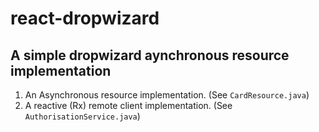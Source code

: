 # react-dropwizard

A simple dropwizard aynchronous resource implementation 
-------------------------------------------------------

1. An Asynchronous resource implementation. (See `CardResource.java`)
2. A reactive (Rx) remote client implementation. (See `AuthorisationService.java`)
